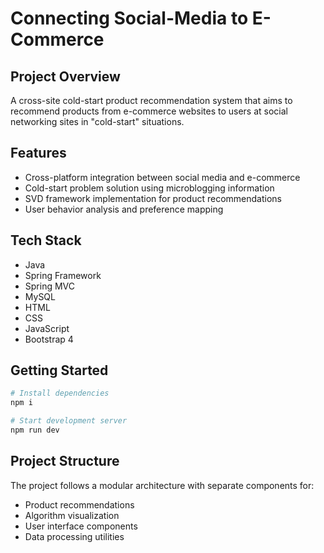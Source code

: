 
# Connecting Social-Media to E-Commerce

## Project Overview

A cross-site cold-start product recommendation system that aims to recommend products from e-commerce websites to users at social networking sites in "cold-start" situations.

## Features

- Cross-platform integration between social media and e-commerce
- Cold-start problem solution using microblogging information
- SVD framework implementation for product recommendations
- User behavior analysis and preference mapping

## Tech Stack

- Java
- Spring Framework
- Spring MVC
- MySQL
- HTML
- CSS
- JavaScript
- Bootstrap 4

## Getting Started

```sh
# Install dependencies
npm i

# Start development server
npm run dev
```

## Project Structure

The project follows a modular architecture with separate components for:
- Product recommendations
- Algorithm visualization
- User interface components
- Data processing utilities

